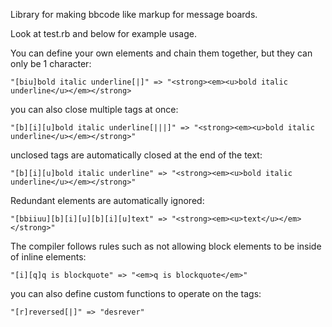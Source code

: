 Library for making bbcode like markup for message boards.

Look at test.rb and below for example usage.


You can define your own elements and chain them together, but they can only be 1 character:

    "[biu]bold italic underline[|]" => "<strong><em><u>bold italic underline</u></em></strong>

you can also close multiple tags at once:

    "[b][i][u]bold italic underline[|||]" => "<strong><em><u>bold italic underline</u></em></strong>"

unclosed tags are automatically closed at the end of the text:

    "[b][i][u]bold italic underline" => "<strong><em><u>bold italic underline</u></em></strong>"

Redundant elements are automatically ignored:

    "[bbiiuu][b][i][u][b][i][u]text" => "<strong><em><u>text</u></em></strong>"

The compiler follows rules such as not allowing block elements to be inside of inline elements:

    "[i][q]q is blockquote" => "<em>q is blockquote</em>"

you can also define custom functions to operate on the tags:

    "[r]reversed[|]" => "desrever"
